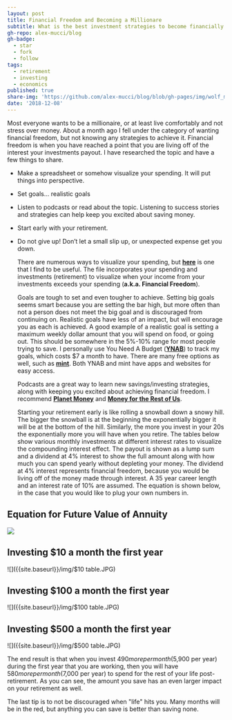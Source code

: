 ```yaml
---
layout: post
title: Financial Freedom and Becoming a Millionare
subtitle: What is the best investment strategies to become financially free?
gh-repo: alex-mucci/blog
gh-badge:
  - star
  - fork
  - follow
tags:
  - retirement
  - investing
  - economics
published: true
share-img: 'https://github.com/alex-mucci/blog/blob/gh-pages/img/wolf_money.JPG'
date: '2018-12-08'
---
```


  Most everyone wants to be a millionaire, or at least live comfortably and not stress over money. About a month ago I fell under the category of wanting financial freedom, but not knowing any strategies to achieve it. Financial freedom is when you have reached a point that you are living off of the interest your investments payout. I have researched the topic and have a few things to share.

- Make a spreadsheet or somehow visualize your spending. It will put things into perspective. 
- Set goals... realistic goals
- Listen to podcasts or read about the topic. Listening to success stories and strategies can help keep you excited about saving money.
- Start early with your retirement.
- Do not give up! Don’t let a small slip up, or unexpected expense get you down.

  There are numerous ways to visualize your spending, but [**here**](https://github.com/alex-mucci/Transponomics-Blog/blob/gh-pages/img/Tracking%20My%20Financial%20Freedom.xlsx) is one that I find to be useful. The file incorporates your spending and investments (retirement) to visualize when your income from your investments exceeds your spending (**a.k.a. Financial Freedom**). 

  Goals are tough to set and even tougher to achieve. Setting big goals seems smart because you are setting the bar high, but more often than not a person does not meet the big goal and is discouraged from continuing on. Realistic goals have less of an impact, but will encourage you as each is achieved. A good example of a realistic goal is setting a maximum weekly dollar amount that you will spend on food, or going out. This should be somewhere in the 5%-10% range for most people trying to save. I personally use You Need A Budget ([**YNAB**](https://www.youneedabudget.com/)) to track my goals, which costs $7 a month to have. There are many free options as well, such as [**mint**](https://www.mint.com/). Both YNAB and mint have apps and websites for easy access. 

  Podcasts are a great way to learn new savings/investing strategies, along with keeping you excited about achieving financial freedom. I recommend [**Planet Money**](https://www.npr.org/podcasts/510289/planet-money) and [**Money for the Rest of Us**](https://moneyfortherestofus.com/episodes/). 

  Starting your retirement early is like rolling a snowball down a snowy hill. The bigger the snowball is at the beginning the exponentially bigger it will be at the bottom of the hill. Similarly, the more you invest in your 20s the exponentially more you will have when you retire. The tables below show various monthly investments at different interest rates to visualize the compounding interest effect. The payout is shown as a lump sum and a dividend at 4% interest to show the full amount along with how much you can spend yearly without depleting your money. The dividend at 4% interest represents financial freedom, because you would be living off of the money made through interest. A 35 year career length and an interest rate of 10% are assumed. The equation is shown below, in the case that you would like to plug your own numbers in. 

## Equation for Future Value of Annuity
![]({{site.baseurl}}/img/annuity_calculation.JPG)


## Investing $10 a month the first year
![]({{site.baseurl}}/img/$10 table.JPG)


## Investing $100 a month the first year
![]({{site.baseurl}}/img/$100 table.JPG)


## Investing $500 a month the first year
![]({{site.baseurl}}/img/$500 table.JPG)


The end result is that when you invest $490 more per month ($5,900 per year) during the first year that you are working, then you will have $580 more per month ($7,000 per year) to spend for the rest of your life post-retirement. As you can see, the amount you save has an even larger impact on your retirement as well.

The last tip is to not be discouraged when "life" hits you. Many months will be in the red, but anything you can save is better than saving none. 





